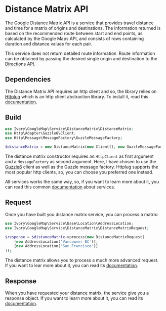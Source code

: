 # Distance Matrix API

The Google Distance Matrix API is a service that provides travel distance and time for a matrix of origins and
destinations. The information returned is based on the recommended route between start and end points, as calculated
by the Google Maps API, and consists of rows containing duration and distance values for each pair.

This service does not return detailed route information. Route information can be obtained by passing the desired
single origin and destination to the [Directions API](/doc/service/directions/directions.md).

## Dependencies

The Distance Matrix API requires an http client and so, the library relies on [Httplug](http://httplug.io/) which is an 
http client abstraction library. To install it, read this [documentation](/doc/installation.md).

## Build

``` php
use Ivory\GoogleMap\Service\DistanceMatrix\DistanceMatrix;
use Http\Adapter\Guzzle6\Client;
use Http\Message\MessageFactory\GuzzleMessageFactory;

$distanceMatrix = new DistanceMatrix(new Client(), new GuzzleMessageFactory());
```

The distance matrix constructor requires an `HttpClient` as first argument and a `MessageFactory` as second argument. 
Here, I have chosen to use the [Guzzle6](http://docs.guzzlephp.org/en/latest/psr7.html) client as well as the Guzzle 
message factory. Httplug supports the most popular http clients, so, you can choose you preferred one instead.

All services works the same way, so, if you want to learn more about it, you can read this common 
[documentation](/doc/service/service.md) about services.

## Request

Once you have built you distance matrix service, you can process a matrix:

``` php
use Ivory\GoogleMap\Service\Base\Location\AddressLocation;
use Ivory\GoogleMap\Service\DistanceMatrix\DistanceMatrixRequest;

$response = $distanceMatrix->process(new DistanceMatrixRequest(
    [new AddressLocation('Vancouver BC')], 
    [new AddressLocation('San Francisco')]
));
```

The distance matrix allows you to process a much more advanced request. If you want to lear more about it, you can read 
its [documentation](/doc/service/distance_matrix/distance_matrix_request.md).

## Response

When you have requested your distance matrix, the service give you a response object. If you want to learn more about 
it, you can read its [documentation](/doc/service/distance_matrix/distance_matrix_response.md).

